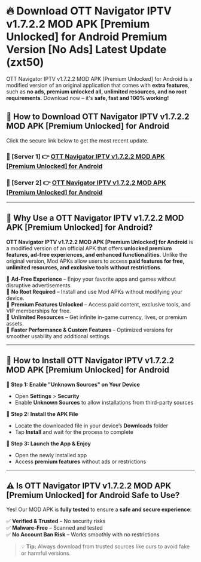 # 🔥 Download OTT Navigator IPTV v1.7.2.2 MOD APK [Premium Unlocked] for Android Premium Version [No Ads] Latest Update (zxt50) 

OTT Navigator IPTV v1.7.2.2 MOD APK [Premium Unlocked] for Android is a modified version of an original application that comes with **extra features**, such as **no ads, premium unlocked all, unlimited resources, and no root requirements**. Download now – it's **safe, fast and 100% working!**

## **📱 How to Download OTT Navigator IPTV v1.7.2.2 MOD APK [Premium Unlocked] for Android**  

Click the secure link below to get the most recent update.  

 ### **📌 [Server 1] 👉** [OTT Navigator IPTV v1.7.2.2 MOD APK [Premium Unlocked] for Android](https://apkcomod.com?title=OTT_Navigator_IPTV_v1.7.2.2_MOD_APK_[Premium_Unlocked]_for_Android)

 ### **📌 [Server 2] 👉** [OTT Navigator IPTV v1.7.2.2 MOD APK [Premium Unlocked] for Android](https://apkcomod.com?title=OTT_Navigator_IPTV_v1.7.2.2_MOD_APK_[Premium_Unlocked]_for_Android)

---

## **🤖 Why Use a OTT Navigator IPTV v1.7.2.2 MOD APK [Premium Unlocked] for Android?**  

**OTT Navigator IPTV v1.7.2.2 MOD APK [Premium Unlocked] for Android** is a modified version of an official APK that offers **unlocked premium features, ad-free experiences, and enhanced functionalities**. Unlike the original version, Mod APKs allow users to access **paid features for free, unlimited resources, and exclusive tools without restrictions**.

🔽 **Ad-Free Experience** – Enjoy your favorite apps and games without disruptive advertisements.  
🔽 **No Root Required** – Install and use Mod APKs without modifying your device.  
🔽 **Premium Features Unlocked** – Access paid content, exclusive tools, and VIP memberships for free.  
🔽 **Unlimited Resources** – Get infinite in-game currency, lives, or premium assets.  
🔽 **Faster Performance & Custom Features** – Optimized versions for smoother usability and additional settings.  

---

## **🚀 How to Install OTT Navigator IPTV v1.7.2.2 MOD APK [Premium Unlocked] for Android**  

**🔹 Step 1:** **Enable "Unknown Sources" on Your Device**  
- Open **Settings** > **Security**  
- Enable **Unknown Sources** to allow installations from third-party sources  

**🔹 Step 2:** **Install the APK File**  
- Locate the downloaded file in your device’s **Downloads** folder  
- Tap **Install** and wait for the process to complete  

**🔹 Step 3:** **Launch the App & Enjoy**  
- Open the newly installed app  
- Access **premium features** without ads or restrictions  

---

## **⚠️ Is OTT Navigator IPTV v1.7.2.2 MOD APK [Premium Unlocked] for Android Safe to Use?**  

Yes! Our MOD APK is **fully tested** to ensure a **safe and secure experience**:

✅ **Verified & Trusted** – No security risks  
✅ **Malware-Free** – Scanned and tested  
✅ **No Account Ban Risk** – Works smoothly with no restrictions  

> 💡 **Tip:** Always download from trusted sources like ours to avoid fake or harmful versions.